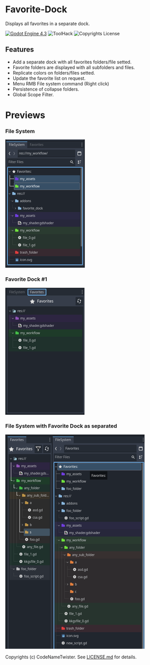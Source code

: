 # Favorite-Dock
Displays all favorites in a separate dock.

[![Godot Engine 4.3](https://img.shields.io/badge/Godot_Engine-4.x-blue)](https://godotengine.org/) ![ToolHack](https://img.shields.io/badge/Tool-Addon-green) ![Copyrights License](https://img.shields.io/badge/License-MIT-blue)


## Features
* Add a separate dock with all favorites folders/file setted.
* Favorite folders are displayed with all subfolders and files.
* Replicate colors on folders/files setted.
* Update the favorite list on request.
* Menu RMB File system command (Right click)
* Persistence of collapse folders.
* Global Scope Filter.

# Previews

### File System

![alt text](https://github.com/CodeNameTwister/Favorite-Dock/blob/main/images/file0.png)

### Favorite Dock #1

![alt text](https://github.com/CodeNameTwister/Favorite-Dock/blob/main/images/file1.png)

### File System with Favorite Dock as separated

![alt text](https://github.com/CodeNameTwister/Favorite-Dock/blob/main/images/file2.png)

Copyrights (c) CodeNameTwister. See [LICENSE.md](LICENSE.md) for details.

[godot engine]: https://godotengine.org/
